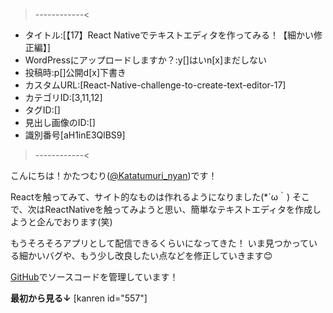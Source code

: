 >------------<
- タイトル:[【17】React Nativeでテキストエディタを作ってみる！【細かい修正編】]
- WordPressにアップロードしますか？:y[]はいn[x]まだしない
- 投稿時:p[]公開d[x]下書き
- カスタムURL:[React-Native-challenge-to-create-text-editor-17]
- カテゴリID:[3,11,12]
- タグID:[]
- 見出し画像のID:[]
- 識別番号[aH1inE3QlBS9]
>------------<

<!-- ↓続き
[kanren id=""] -->

こんにちは！かたつむり([@Katatumuri_nyan](https://twitter.com/Katatumuri_nyan))です！

Reactを触ってみて、サイト的なものは作れるようになりました(*´ω｀)
そこで、次はReactNativeを触ってみようと思い、簡単なテキストエディタを作成しようと企んでおります(笑)

もうそろそろアプリとして配信できるくらいになってきた！
いま見つかっている細かいバグや、もう少し改良したい点などを修正していきます😊

[GitHub](https://github.com/katatumuri-maimai/snail_Markdown_TextEditor)でソースコードを管理しています！

**最初から見る↓**
[kanren id="557"]

<!-- **前回を見る↓**
[kanren id=""] -->

